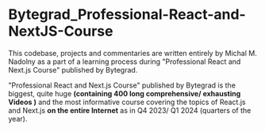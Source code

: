 # Bytegrad_Professional-React-and-NextJS-Course

This codebase, projects and commentaries are written entirely by Michal M. Nadolny as a part of a learning process during "Professional React and Next.js Course" published by Bytegrad.

"Professional React and Next.js Course" published by Bytegrad is the biggest, quite huge **(containing 400 long comprehensive/ exhausting Videos )** and the most informative course covering the topics of React.js and Next.js **on the entire Internet** as in Q4 2023/ Q1 2024 (quarters of the year).
